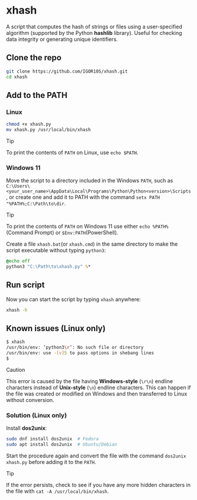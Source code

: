 # xhash

A script that computes the hash of strings or files using a user-specified algorithm (supported by the Python **hashlib** library). Useful for checking data integrity or generating unique identifiers.

## Clone the repo

```bash
git clone https://github.com/IGOR10S/xhash.git
cd xhash
```

## Add to the PATH

### Linux

```bash
chmod +x xhash.py
mv xhash.py /usr/local/bin/xhash
```

> [!TIP]
> To print the contents of `PATH` on Linux, use `echo $PATH`.

### Windows 11

Move the script to a directory included in the Windows `PATH`, such as `C:\Users\<your_user_name>\AppData\Local\Programs\Python\Python<version>\Scripts`, or create one and add it to PATH with the command `setx PATH "%PATH%;C:\Path\to\dir`.

> [!TIP]
> To print the contents of `PATH` on Windows 11 use either `echo %PATH%` (Command Prompt) or `$Env:PATH`(PowerShell).

Create a file `xhash.bat`(or `xhash.cmd`) in the same directory to make the script executable without typing `python3`:

```bat
@echo off
python3 "C:\Path\to\xhash.py" %*
```

## Run script

Now you can start the script by typing `xhash` anywhere:

```bash
xhash -h
```

## Known issues (Linux only)

```bash
$ xhash 
/usr/bin/env: ‘python3\r’: No such file or directory
/usr/bin/env: use -[v]S to pass options in shebang lines
$
```

> [!CAUTION]
> This error is caused by the file having **Windows-style** (`\r\n`) endline characters instead of **Unix-style** (`\n`) endline characters. This can happen if the file was created or modified on Windows and then transferred to Linux without conversion.

### Solution (Linux only)

Install **dos2unix**:

```bash
sudo dnf install dos2unix  # Fedora
sudo apt install dos2unix  # Ubuntu/Debian
```

Start the procedure again and convert the file with the command `dos2unix xhash.py` before adding it to the `PATH`.

> [!TIP]
> If the error persists, check to see if you have any more hidden characters in the file with `cat -A /usr/local/bin/xhash`.

